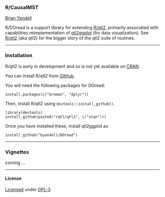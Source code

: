### R/CausalMST

[Brian Yandell](http://www.stat.wisc.edu/~yandell)

R/DOread is a support library for extending [R/qtl2](http://kbroman.org/qtl2), primarily associated with capabilities.reimplementation of [qtl2ggplot](https://github.com/byandell/qtl2ggplot) (for data visualization). See
[R/qtl2](http://kbroman.org/qtl2) (aka qtl2) for the bigger story of the qtl2 suite of routines.

---

### Installation

R/qtl2 is early in development and so is not yet available on
[CRAN](http://cran.r-project.org).

You can install R/qtl2 from [GitHub](https://github.com/rqtl).

You will need the following packages for DOread:

    install.packages(c("broman", "dplyr"))

Then, install R/qtl2 using `devtools::install_github()`.

    library(devtools)
    install_github(paste0("rqtl/qtl2", c("scan")))

Once you have installed these, install qtl2ggplot as

    install_github("byandell/DOread")

---

### Vignettes

coming ...

---

#### License

[Licensed](License.md) under [GPL-3](http://www.r-project.org/Licenses/GPL-3).
